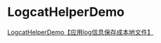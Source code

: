# LogcatHelperDemo
[LogcatHelperDemo【应用log信息保存成本地文件】](https://www.cnblogs.com/whycxb/p/9467099.html)
